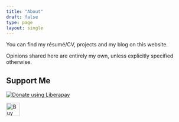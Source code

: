 ```yaml
---
title: "About"
draft: false
type: page
layout: single
---
```


You can find my résumé/CV, projects and my blog on this website.

Opinions shared here are entirely my own, unless explicitly specified otherwise.

## Support Me

<script src="https://liberapay.com/thevirtuoso1973/widgets/button.js"></script>
<noscript><a href="https://liberapay.com/thevirtuoso1973/donate"><img alt="Donate using Liberapay" src="https://liberapay.com/assets/widgets/donate.svg"></a></noscript>

<a href='https://ko-fi.com/T6T2105I3' target='_blank'>
  <img height='36'
       src='https://az743702.vo.msecnd.net/cdn/kofi5.png?v=2'
       border='0' alt='Buy Me a Coffee at ko-fi.com' /></a>
